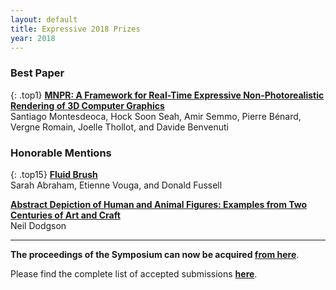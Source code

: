 ```yaml
---
layout: default
title: Expressive 2018 Prizes
year: 2018
---
```


### Best Paper
{: .top1}
**[MNPR: A Framework for Real-Time Expressive Non-Photorealistic Rendering of 3D Computer Graphics](http://doi.acm.org/10.1145/3229147.3229162)**  
Santiago Montesdeoca, Hock Soon Seah, Amir Semmo, Pierre Bénard, Vergne Romain, Joelle Thollot, and Davide Benvenuti

### Honorable Mentions
{: .top15}
**[Fluid Brush](http://doi.acm.org/10.1145/3229147.3229165)**  
Sarah Abraham, Etienne Vouga, and Donald Fussell

**[Abstract Depiction of Human and Animal Figures: Examples from Two Centuries of Art and Craft](http://doi.acm.org/10.1145/3229147.3229152)**  
Neil Dodgson

-------------------------------------------

**The proceedings of the Symposium can now be acquired [from here](https://dl.acm.org/citation.cfm?id=3229147)**.

Please find the complete list of accepted submissions **[here](/2018/accepted/index.html)**.
